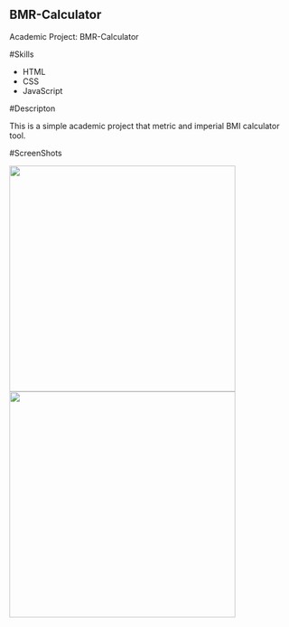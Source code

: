 ## BMR-Calculator
Academic Project: BMR-Calculator

#Skills

* HTML
* CSS
* JavaScript

#Descripton

This is a simple academic project that metric and imperial BMI calculator tool.

#ScreenShots

<img src="https://user-images.githubusercontent.com/59883982/84432584-065b2900-abfb-11ea-8762-8adcb47289b4.png" width="400"></img>
<img src="https://user-images.githubusercontent.com/59883982/84432592-078c5600-abfb-11ea-947c-9147a55d51b4.png" width="400"></img>

